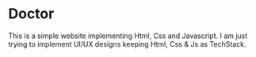 # Doctor

This is a simple website implementing Html, Css and Javascript. I am just trying to implement UI/UX designs keeping Html, Css & Js as TechStack.
